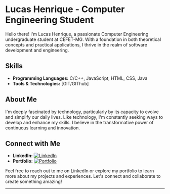 # Lucas Henrique - Computer Engineering Student

Hello there! I'm Lucas Henrique, a passionate Computer Engineering undergraduate student at CEFET-MG. With a foundation in both theoretical concepts and practical applications, I thrive in the realm of software development and engineering.

## Skills
- **Programming Languages:** C/C++, JavaScript, HTML, CSS, Java
- **Tools & Technologies:** [GIT/GIThub]

## About Me
I'm deeply fascinated by technology, particularly by its capacity to evolve and simplify our daily lives.  Like technology, I'm constantly seeking ways to develop and enhance my skills. I believe in the transformative power of continuous learning and innovation. 

## Connect with Me
- **LinkedIn:** [![LinkedIn](https://img.shields.io/badge/LinkedIn-Connect-blue)](https://www.linkedin.com/in/lucashfs/)
- **Portfolio:** [![Portfolio](https://img.shields.io/badge/Portfolio-Visit-green)](https://lkshenrique.github.io/)

Feel free to reach out to me on LinkedIn or explore my portfolio to learn more about my projects and experiences. Let's connect and collaborate to create something amazing!

---
<!---
LksHenrique/LksHenrique is a ✨ special ✨ repository because its `README.md` (this file) appears on your GitHub profile.
You can click the Preview link to take a look at your changes.
--->

